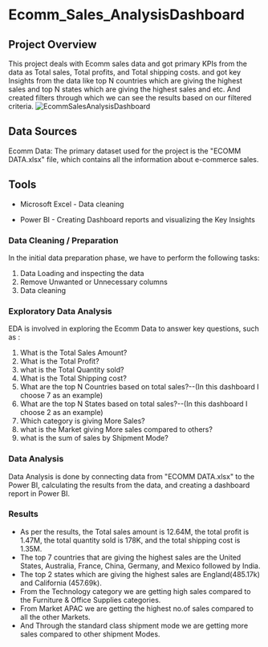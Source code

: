 # Ecomm_Sales_AnalysisDashboard

## Project Overview
This project deals with Ecomm sales data and got primary KPIs from the data as Total sales, Total profits, and Total shipping costs. and got key Insights from the data like top N countries which are giving the highest sales and top N states which are giving the highest sales and etc. And created  filters through which we can see the results based on our filtered criteria. 
![EcommSalesAnalysisDashboard](https://github.com/Sushma1134/Ecomm_Sales_Analysis/assets/153356425/87408f0a-9cc5-4e92-95cc-8731c9486a76)

## Data Sources
Ecomm Data: The primary dataset used for the project is the "ECOMM DATA.xlsx" file, which contains all the information about e-commerce sales.

## Tools 
- Microsoft Excel - Data cleaning 

- Power BI - Creating Dashboard reports and visualizing the Key Insights

### Data Cleaning / Preparation
In the initial data preparation phase, we have to perform the following tasks:
1. Data Loading and inspecting the data
2. Remove Unwanted or Unnecessary columns 
3. Data cleaning

### Exploratory Data Analysis
EDA is involved in exploring the Ecomm Data to answer key questions, such as :
1. What is the Total Sales Amount?
2. What is the Total Profit?
3. what is the Total Quantity sold?
4. What is the Total Shipping cost?
5. What are the top N Countries based on total sales?--(In this dashboard I choose 7 as an example) 
6. What are the top N States based on total sales?--(In this dashboard I choose 2 as an example)
7. Which category is giving More Sales?
8. what is the Market giving More sales compared to others?
9. what is the sum of sales by Shipment Mode?

### Data Analysis
 
 Data Analysis is done by connecting data from "ECOMM DATA.xlsx" to the Power BI, calculating the results from the data, and creating a dashboard report in Power BI.

 ### Results 
- As per the results, the Total sales amount is 12.64M, the total profit is 1.47M, the total quantity sold is 178K, and the total shipping cost is 1.35M.
- The top 7 countries that are giving the highest sales are the United States, Australia, France, China, Germany, and Mexico followed by India.
- The top 2 states which are giving the highest sales are England(485.17k) and California (457.69k).
- From the Technology category we are getting high sales compared to the Furniture & Office Supplies categories.
- From Market APAC we are getting the highest no.of sales compared  to all the other Markets.
- And Through the standard class shipment mode we are getting more sales compared to other shipment Modes.

 
